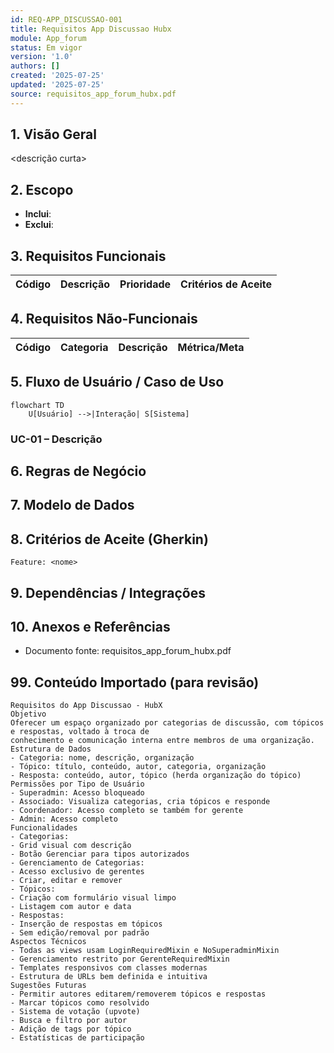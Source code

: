 ```yaml
---
id: REQ-APP_DISCUSSAO-001
title: Requisitos App Discussao Hubx
module: App_forum
status: Em vigor
version: '1.0'
authors: []
created: '2025-07-25'
updated: '2025-07-25'
source: requisitos_app_forum_hubx.pdf
---
```


## 1. Visão Geral

<descrição curta>

## 2. Escopo
- **Inclui**:
- **Exclui**:

## 3. Requisitos Funcionais
| Código | Descrição | Prioridade | Critérios de Aceite |
|--------|-----------|-----------|---------------------|

## 4. Requisitos Não-Funcionais
| Código | Categoria | Descrição | Métrica/Meta |
|--------|-----------|-----------|--------------|

## 5. Fluxo de Usuário / Caso de Uso
```mermaid
flowchart TD
    U[Usuário] -->|Interação| S[Sistema]
```

### UC-01 – Descrição

## 6. Regras de Negócio

## 7. Modelo de Dados

## 8. Critérios de Aceite (Gherkin)
```gherkin
Feature: <nome>
```

## 9. Dependências / Integrações

## 10. Anexos e Referências
- Documento fonte: requisitos_app_forum_hubx.pdf

## 99. Conteúdo Importado (para revisão)

```
Requisitos do App Discussao - HubX
Objetivo
Oferecer um espaço organizado por categorias de discussão, com tópicos e respostas, voltado à troca de
conhecimento e comunicação interna entre membros de uma organização.
Estrutura de Dados
- Categoria: nome, descrição, organização
- Tópico: título, conteúdo, autor, categoria, organização
- Resposta: conteúdo, autor, tópico (herda organização do tópico)
Permissões por Tipo de Usuário
- Superadmin: Acesso bloqueado
- Associado: Visualiza categorias, cria tópicos e responde
- Coordenador: Acesso completo se também for gerente
- Admin: Acesso completo
Funcionalidades
- Categorias:
- Grid visual com descrição
- Botão Gerenciar para tipos autorizados
- Gerenciamento de Categorias:
- Acesso exclusivo de gerentes
- Criar, editar e remover
- Tópicos:
- Criação com formulário visual limpo
- Listagem com autor e data
- Respostas:
- Inserção de respostas em tópicos
- Sem edição/removal por padrão
Aspectos Técnicos
- Todas as views usam LoginRequiredMixin e NoSuperadminMixin
- Gerenciamento restrito por GerenteRequiredMixin
- Templates responsivos com classes modernas
- Estrutura de URLs bem definida e intuitiva
Sugestões Futuras
- Permitir autores editarem/removerem tópicos e respostas
- Marcar tópicos como resolvido
- Sistema de votação (upvote)
- Busca e filtro por autor
- Adição de tags por tópico
- Estatísticas de participação
```

